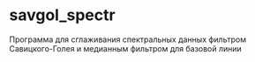 # savgol_spectr
Программа для сглаживания спектральных данных фильтром Савицкого-Голея и медианным фильтром для базовой линии
